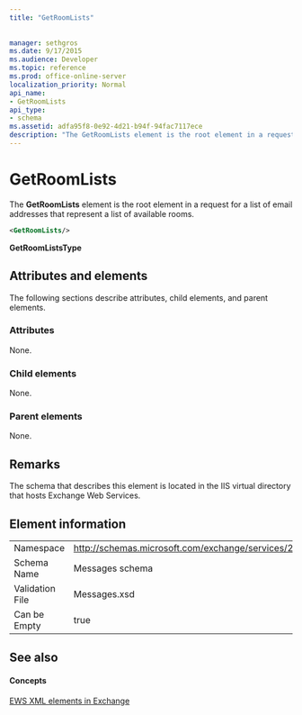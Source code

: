 ```yaml
---
title: "GetRoomLists"
 
 
manager: sethgros
ms.date: 9/17/2015
ms.audience: Developer
ms.topic: reference
ms.prod: office-online-server
localization_priority: Normal
api_name:
- GetRoomLists
api_type:
- schema
ms.assetid: adfa95f8-0e92-4d21-b94f-94fac7117ece
description: "The GetRoomLists element is the root element in a request for a list of email addresses that represent a list of available rooms."
---
```


# GetRoomLists

The **GetRoomLists** element is the root element in a request for a list of email addresses that represent a list of available rooms. 
  
```XML
<GetRoomLists/>
```

 **GetRoomListsType**
## Attributes and elements

The following sections describe attributes, child elements, and parent elements.
  
### Attributes

None.
  
### Child elements

None.
  
### Parent elements

None.
  
## Remarks

The schema that describes this element is located in the IIS virtual directory that hosts Exchange Web Services.
  
## Element information

|||
|:-----|:-----|
|Namespace  <br/> |http://schemas.microsoft.com/exchange/services/2006/messages  <br/> |
|Schema Name  <br/> |Messages schema  <br/> |
|Validation File  <br/> |Messages.xsd  <br/> |
|Can be Empty  <br/> |true  <br/> |
   
## See also

#### Concepts

[EWS XML elements in Exchange](ews-xml-elements-in-exchange.md)

